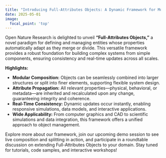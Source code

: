 ```yaml
---
title: "Introducing Full-Attributes Objects: A Dynamic Framework for Modular Object Modeling"
date: 2025-05-01
image:
  focal_point: 'top'
---
```


Open Nature Research is delighted to unveil **“Full-Attributes Objects,”** a novel paradigm for defining and managing entities whose properties automatically adapt as they merge or divide. This versatile framework provides a robust foundation for building complex systems from simple components, ensuring consistency and real-time updates across all scales.

<!--more-->

**Highlights:**

- **Modular Composition:** Objects can be seamlessly combined into larger structures or split into finer elements, supporting flexible system design.
- **Attribute Propagation:** All relevant properties—physical, behavioral, or metadata—are inherited and recalculated upon any change, guaranteeing integrity and coherence.
- **Real-Time Consistency:** Dynamic updates occur instantly, enabling responsive simulations, data models, and interactive applications.
- **Wide Applicability:** From computer graphics and CAD to scientific simulations and data integration, this framework offers a unified approach to object management.

Explore more about our framework, join our upcoming demo session to see live composition and splitting in action, and participate in a roundtable discussion on extending Full-Attributes Objects to your domain. Stay tuned for tutorials, code samples, and interactive workshops!


